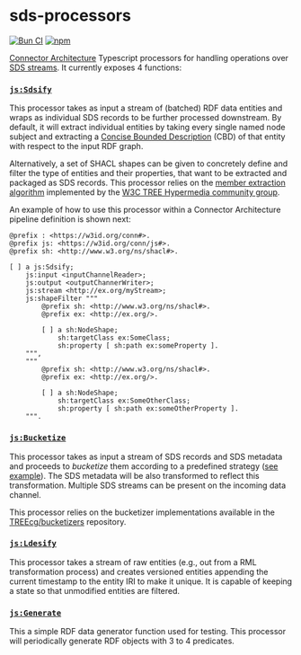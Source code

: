 # sds-processors

[![Bun CI](https://github.com/ajuvercr/sds-processors/actions/workflows/build-test.yml/badge.svg)](https://github.com/ajuvercr/sds-processors/actions/workflows/build-test.yml) [![npm](https://img.shields.io/npm/v/sds-processors.svg?style=popout)](https://npmjs.com/package/sds-processors)

[Connector Architecture](https://the-connector-architecture.github.io/site/docs/1_Home) Typescript processors for handling operations over [SDS streams](https://treecg.github.io/SmartDataStreams-Spec/). It currently exposes 4 functions:

### [`js:Sdsify`](https://github.com/ajuvercr/sds-processors/blob/master/configs/sdsify.ttl#L10)

This processor takes as input a stream of (batched) RDF data entities and wraps as individual SDS records to be further processed downstream. By default, it will extract individual entities by taking every single named node subject and extracting a [Concise Bounded Description](https://www.w3.org/Submission/CBD/) (CBD) of that entity with respect to the input RDF graph.

Alternatively, a set of SHACL shapes can be given to concretely define and filter the type of entities and their properties, that want to be extracted and packaged as SDS records. This processor relies on the [member extraction algorithm](https://github.com/TREEcg/extract-cbd-shape) implemented by the [W3C TREE Hypermedia community group](https://www.w3.org/community/treecg/).

An example of how to use this processor within a Connector Architecture pipeline definition is shown next:

```turtle
@prefix : <https://w3id.org/conn#>.
@prefix js: <https://w3id.org/conn/js#>.
@prefix sh: <http://www.w3.org/ns/shacl#>.

[ ] a js:Sdsify;
    js:input <inputChannelReader>;
    js:output <outputChannerWriter>;
    js:stream <http://ex.org/myStream>;
    js:shapeFilter """
        @prefix sh: <http://www.w3.org/ns/shacl#>.
        @prefix ex: <http://ex.org/>.

        [ ] a sh:NodeShape;
            sh:targetClass ex:SomeClass;
            sh:property [ sh:path ex:someProperty ].
    """,
    """
        @prefix sh: <http://www.w3.org/ns/shacl#>.
        @prefix ex: <http://ex.org/>.

        [ ] a sh:NodeShape;
            sh:targetClass ex:SomeOtherClass;
            sh:property [ sh:path ex:someOtherProperty ].
    """.
```

### [`js:Bucketize`](https://github.com/ajuvercr/sds-processors/blob/master/configs/bucketizer.ttl#L10)

This processor takes as input a stream of SDS records and SDS metadata and proceeds to _bucketize_ them according to a predefined strategy ([see example](https://github.com/ajuvercr/sds-processors/blob/master/bucketizeStrategy.ttl)). The SDS metadata will be also transformed to reflect this transformation. Multiple SDS streams can be present on the incoming data channel.

This processor relies on the bucketizer implementations available in the [TREEcg/bucketizers](https://github.com/TREEcg/bucketizers) repository.

### [`js:Ldesify`](https://github.com/ajuvercr/sds-processors/blob/master/configs/ldesify.ttl#L10)

This processor takes a stream of raw entities (e.g., out from a RML transformation process) and creates versioned entities appending the current timestamp to the entity IRI to make it unique. It is capable of keeping a state so that unmodified entities are filtered.

### [`js:Generate`](https://github.com/ajuvercr/sds-processors/blob/be7134a295eb63e17034b2e3ceea0eaf6ad01770/configs/generator.ttl#L19)

This a simple RDF data generator function used for testing. This processor will periodically generate RDF objects with 3 to 4 predicates.
